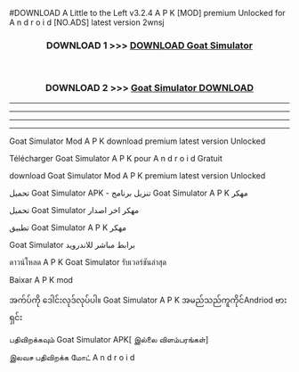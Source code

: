 #DOWNLOAD A Little to the Left v3.2.4 A P K [MOD] premium Unlocked for A n d r o i d [NO.ADS] latest version 2wnsj 



<div align="center">

<h3>DOWNLOAD 1 >>> <a href="https://downloadmod1.web.app/?judul=Goat Simulator ">DOWNLOAD Goat Simulator </a></h3><br>

<h3>DOWNLOAD 2 >>> <a href="https://downloadmod1.web.app/?judul=Goat Simulator ">Goat Simulator  DOWNLOAD </a></h3>

</div>


----------------------------------------------------------

----------------------------------------------------------

----------------------------------------------------------

----------------------------------------------------------


Goat Simulator  Mod A P K download premium latest version Unlocked

Télécharger Goat Simulator  A P K pour A n d r o i d Gratuit

download Goat Simulator  Mod A P K premium latest version Unlocked

تحميل Goat Simulator  APK - تنزيل برنامج Goat Simulator  A P K مهكر

تحميل Goat Simulator  مهكر اخر اصدار

تطبيق Goat Simulator  A P K مهكر

Goat Simulator  برابط مباشر للاندرويد

ดาวน์โหลด A P K Goat Simulator  รับเวอร์ชันล่าสุด

Baixar A P K mod

အက်ပ်ကို ဒေါင်းလုဒ်လုပ်ပါ။ Goat Simulator  A P K အမည်သည်ကူကိုင်Andriod ဗားရှင်း

பதிவிறக்கவும் Goat Simulator  APK[ இல்லை விளம்பரங்கள்] 
 
இலவச பதிவிறக்க மோட் A n d r o i d



